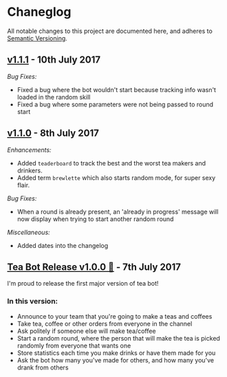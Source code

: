 # Chaneglog

All notable changes to this project are documented here, and adheres to
[Semantic Versioning](http://semver.org/spec/v2.0.0.html).

## [v1.1.1](https://github.com/Jamiewarb/tea-bot/releases/tag/v1.1.1) - 10th July 2017

*Bug Fixes:*
* Fixed a bug where the bot wouldn't start because tracking info wasn't loaded in the random skill
* Fixed a bug where some parameters were not being passed to round start

## [v1.1.0](https://github.com/Jamiewarb/tea-bot/releases/tag/v1.1.0) - 8th July 2017

*Enhancements:*
* Added `teaderboard` to track the best and the worst tea makers and drinkers.
* Added term `brewlette` which also starts random mode, for super sexy flair.

*Bug Fixes:*
* When a round is already present, an 'already in progress' message will now display when trying to start another random round

*Miscellaneous:*
* Added dates into the changelog

## [Tea Bot Release v1.0.0 🎉](https://github.com/Jamiewarb/tea-bot/releases/tag/v1.0.0) - 7th July 2017

I'm proud to release the first major version of tea bot!

### In this version:

* Announce to your team that you're going to make a teas and coffees
* Take tea, coffee or other orders from everyone in the channel
* Ask politely if someone else will make tea/coffee
* Start a random round, where the person that will make the tea is picked randomly from everyone that wants one
* Store statistics each time you make drinks or have them made for you
* Ask the bot how many you've made for others, and how many you've drank from others
